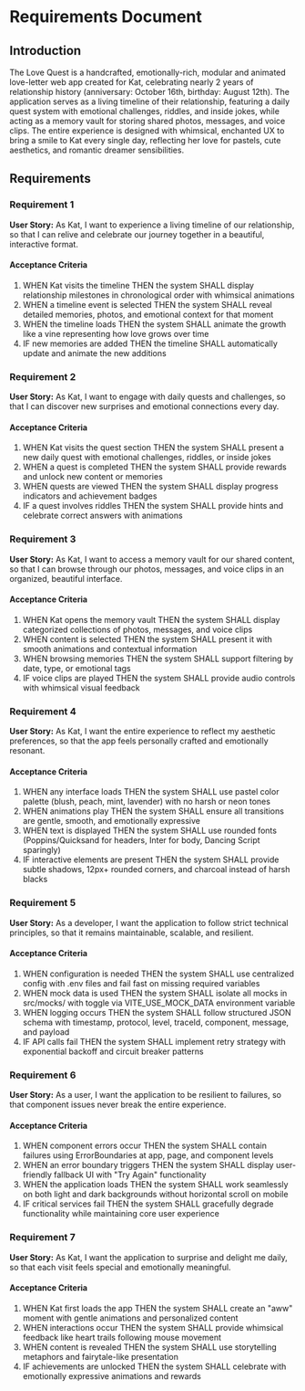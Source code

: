 # Requirements Document

## Introduction

The Love Quest is a handcrafted, emotionally-rich, modular and animated love-letter web app created for Kat, celebrating nearly 2 years of relationship history (anniversary: October 16th, birthday: August 12th). The application serves as a living timeline of their relationship, featuring a daily quest system with emotional challenges, riddles, and inside jokes, while acting as a memory vault for storing shared photos, messages, and voice clips. The entire experience is designed with whimsical, enchanted UX to bring a smile to Kat every single day, reflecting her love for pastels, cute aesthetics, and romantic dreamer sensibilities.

## Requirements

### Requirement 1

**User Story:** As Kat, I want to experience a living timeline of our relationship, so that I can relive and celebrate our journey together in a beautiful, interactive format.

#### Acceptance Criteria

1. WHEN Kat visits the timeline THEN the system SHALL display relationship milestones in chronological order with whimsical animations
2. WHEN a timeline event is selected THEN the system SHALL reveal detailed memories, photos, and emotional context for that moment
3. WHEN the timeline loads THEN the system SHALL animate the growth like a vine representing how love grows over time
4. IF new memories are added THEN the timeline SHALL automatically update and animate the new additions

### Requirement 2

**User Story:** As Kat, I want to engage with daily quests and challenges, so that I can discover new surprises and emotional connections every day.

#### Acceptance Criteria

1. WHEN Kat visits the quest section THEN the system SHALL present a new daily quest with emotional challenges, riddles, or inside jokes
2. WHEN a quest is completed THEN the system SHALL provide rewards and unlock new content or memories
3. WHEN quests are viewed THEN the system SHALL display progress indicators and achievement badges
4. IF a quest involves riddles THEN the system SHALL provide hints and celebrate correct answers with animations

### Requirement 3

**User Story:** As Kat, I want to access a memory vault for our shared content, so that I can browse through our photos, messages, and voice clips in an organized, beautiful interface.

#### Acceptance Criteria

1. WHEN Kat opens the memory vault THEN the system SHALL display categorized collections of photos, messages, and voice clips
2. WHEN content is selected THEN the system SHALL present it with smooth animations and contextual information
3. WHEN browsing memories THEN the system SHALL support filtering by date, type, or emotional tags
4. IF voice clips are played THEN the system SHALL provide audio controls with whimsical visual feedback

### Requirement 4

**User Story:** As Kat, I want the entire experience to reflect my aesthetic preferences, so that the app feels personally crafted and emotionally resonant.

#### Acceptance Criteria

1. WHEN any interface loads THEN the system SHALL use pastel color palette (blush, peach, mint, lavender) with no harsh or neon tones
2. WHEN animations play THEN the system SHALL ensure all transitions are gentle, smooth, and emotionally expressive
3. WHEN text is displayed THEN the system SHALL use rounded fonts (Poppins/Quicksand for headers, Inter for body, Dancing Script sparingly)
4. IF interactive elements are present THEN the system SHALL provide subtle shadows, 12px+ rounded corners, and charcoal instead of harsh blacks

### Requirement 5

**User Story:** As a developer, I want the application to follow strict technical principles, so that it remains maintainable, scalable, and resilient.

#### Acceptance Criteria

1. WHEN configuration is needed THEN the system SHALL use centralized config with .env files and fail fast on missing required variables
2. WHEN mock data is used THEN the system SHALL isolate all mocks in src/mocks/ with toggle via VITE_USE_MOCK_DATA environment variable
3. WHEN logging occurs THEN the system SHALL follow structured JSON schema with timestamp, protocol, level, traceId, component, message, and payload
4. IF API calls fail THEN the system SHALL implement retry strategy with exponential backoff and circuit breaker patterns

### Requirement 6

**User Story:** As a user, I want the application to be resilient to failures, so that component issues never break the entire experience.

#### Acceptance Criteria

1. WHEN component errors occur THEN the system SHALL contain failures using ErrorBoundaries at app, page, and component levels
2. WHEN an error boundary triggers THEN the system SHALL display user-friendly fallback UI with "Try Again" functionality
3. WHEN the application loads THEN the system SHALL work seamlessly on both light and dark backgrounds without horizontal scroll on mobile
4. IF critical services fail THEN the system SHALL gracefully degrade functionality while maintaining core user experience

### Requirement 7

**User Story:** As Kat, I want the application to surprise and delight me daily, so that each visit feels special and emotionally meaningful.

#### Acceptance Criteria

1. WHEN Kat first loads the app THEN the system SHALL create an "aww" moment with gentle animations and personalized content
2. WHEN interactions occur THEN the system SHALL provide whimsical feedback like heart trails following mouse movement
3. WHEN content is revealed THEN the system SHALL use storytelling metaphors and fairytale-like presentation
4. IF achievements are unlocked THEN the system SHALL celebrate with emotionally expressive animations and rewards